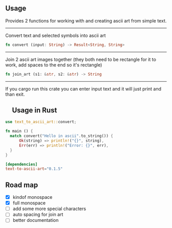 ## Usage

Provides 2 functions for working with and creating ascii art from simple text.

---

Convert text and selected symbols into ascii art

```rust
fn convert (input: String) -> Result<String, String>
```

---

Join 2 ascii art images together (they both need to be rectangle for it to work, add spaces to the end so it's rectangle)

```rust
fn join_art (s1: &str, s2: &str) -> String
```

---

If you cargo run this crate you can enter input text and it will just print and than exit.

## <a href="#-usage-in-rust"><img src="https://rustacean.net/assets/rustacean-flat-noshadow.svg" width="16" height="16"></a> Usage in Rust

```rust
use text_to_ascii_art::convert;

fn main () {
  match convert("Hello in ascii".to_string()) {
      Ok(string) => println!("{}", string),
      Err(err) => println!("Error: {}", err),
  }
}
```

```toml
[dependencies]
text-to-ascii-art="0.1.5"
```

## Road map

- [x] kindof monospace
- [x] full monospace
- [ ] add some more special characters
- [ ] auto spacing for join art
- [ ] better documentation
